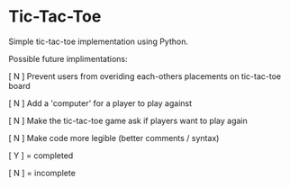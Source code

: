 # Tic-Tac-Toe
Simple tic-tac-toe implementation using Python.

Possible future implimentations:

[ N ] Prevent users from overiding each-others placements on tic-tac-toe board

[ N ] Add a 'computer' for a player to play against

[ N ] Make the tic-tac-toe game ask if players want to play again

[ N ] Make code more legible (better comments / syntax)



[ Y ] = completed

[ N ] = incomplete
